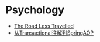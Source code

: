 # Psychology
* [The Road Less Travelled](https://pumadong.github.io/The_Road_Less_Travelled/)
* [从Transactional注解到SpringAOP](from_transactional_to_spring_aop.md)